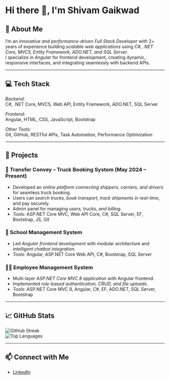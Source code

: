 # Hi there 👋, I'm Shivam Gaikwad

## 🚀 About Me
I’m an *innovative and performance-driven Full Stack Developer* with 2+ years of experience building *scalable web applications* using *C#, .NET Core, MVC5, Entity Framework, ADO.NET, and SQL Server*.  
I specialize in *Angular* for frontend development, creating dynamic, responsive interfaces, and integrating seamlessly with backend APIs.  

---

## 💻 Tech Stack 

*Backend:*  
C#, .NET Core, MVC5, Web API, Entity Framework, ADO.NET, SQL Server  

*Frontend:*  
Angular, HTML, CSS, JavaScript, Bootstrap  

*Other Tools:*  
Git, GitHub, RESTful APIs, Task Automation, Performance Optimization  

---

## 📂 Projects

### 🚚 Transfer Convey – Truck Booking System (May 2024 – Present)
- Developed an *online platform connecting shippers, carriers, and drivers* for seamless truck booking.  
- Users can *search trucks, book transport, track shipments in real-time*, and pay securely.  
- Admin panel for managing *users, trucks, and billing*.  
- *Tools:* ASP.NET Core MVC, Web API Core, C#, SQL Server, EF, Bootstrap, JS, Git  

  
### 🏫 School Management System
- Led *Angular frontend development* with modular architecture and *intelligent chatbot integration*.  
- *Tools:* Angular, ASP.NET Core Web API, C#, Bootstrap, SQL Server  

### 👨‍💼 Employee Management System
- Multi-layer *ASP.NET Core MVC 8 application* with Angular frontend.  
- Implemented *role-based authentication, CRUD, and file uploads*.  
- *Tools:* ASP.NET Core MVC 8, Angular, C#, EF, ADO.NET, SQL Server, Bootstrap  

---

## 📈 GitHub Stats
![GitHub Streak](https://github-readme-streak-stats.herokuapp.com?user=shivamgaikwad&theme=dark)  
![Top Languages](https://github-readme-stats.vercel.app/api/top-langs/?username=shivamgaikwad&layout=compact&theme=dark)  

---

## 📫 Connect with Me
- [LinkedIn](https://www.linkedin.com/in/shivam-gaikwad01)
